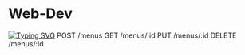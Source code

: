# Web-Dev
[![Typing SVG](https://readme-typing-svg.herokuapp.com?color=%2336BCF7&lines=Computer+science+student)](https://git.io/typing-svg)
POST /menus
GET /menus/:id
PUT /menus/:id
DELETE /menus/:id
